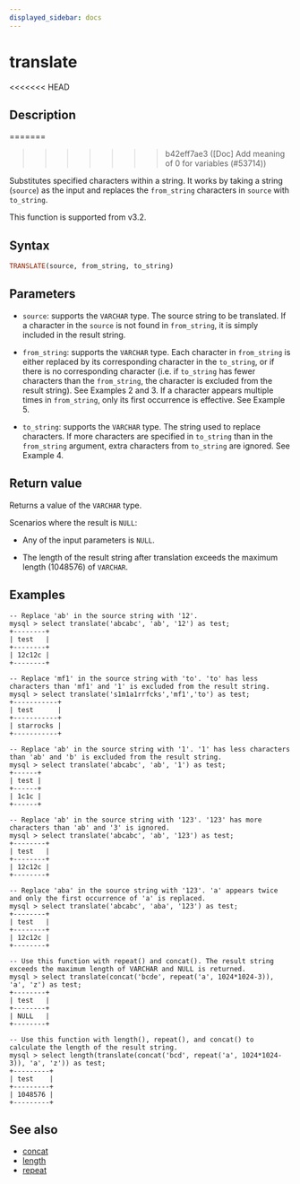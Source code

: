```yaml
---
displayed_sidebar: docs
---
```


# translate

<<<<<<< HEAD
## Description
=======

>>>>>>> b42eff7ae3 ([Doc] Add meaning of 0 for variables (#53714))

Substitutes specified characters within a string. It works by taking a string (`source`) as the input and replaces the `from_string` characters in `source` with `to_string`.

This function is supported from v3.2.

## Syntax

```Haskell
TRANSLATE(source, from_string, to_string)
```

## Parameters

- `source`: supports the `VARCHAR` type. The source string to be translated. If a character in the `source` is not found in `from_string`, it is simply included in the result string.

- `from_string`: supports the `VARCHAR` type. Each character in `from_string` is either replaced by its corresponding character in the `to_string`, or if there is no corresponding character (i.e. if `to_string` has fewer characters than the `from_string`, the character is excluded from the result string). See Examples 2 and 3. If a character appears multiple times in `from_string`, only its first occurrence is effective. See Example 5.

- `to_string`: supports the `VARCHAR` type. The string used to replace characters. If more characters are specified in `to_string` than in the `from_string` argument, extra characters from `to_string` are ignored. See Example 4.

## Return value

Returns a value of the `VARCHAR` type.

Scenarios where the result is `NULL`:

- Any of the input parameters is `NULL`.

- The length of the result string after translation exceeds the maximum length (1048576) of `VARCHAR`.

## Examples

```plaintext
-- Replace 'ab' in the source string with '12'.
mysql > select translate('abcabc', 'ab', '12') as test;
+--------+
| test   |
+--------+
| 12c12c |
+--------+

-- Replace 'mf1' in the source string with 'to'. 'to' has less characters than 'mf1' and '1' is excluded from the result string.
mysql > select translate('s1m1a1rrfcks','mf1','to') as test;
+-----------+
| test      |
+-----------+
| starrocks |
+-----------+

-- Replace 'ab' in the source string with '1'. '1' has less characters than 'ab' and 'b' is excluded from the result string.
mysql > select translate('abcabc', 'ab', '1') as test;
+------+
| test |
+------+
| 1c1c |
+------+

-- Replace 'ab' in the source string with '123'. '123' has more characters than 'ab' and '3' is ignored.
mysql > select translate('abcabc', 'ab', '123') as test;
+--------+
| test   |
+--------+
| 12c12c |
+--------+

-- Replace 'aba' in the source string with '123'. 'a' appears twice and only the first occurrence of 'a' is replaced.
mysql > select translate('abcabc', 'aba', '123') as test;
+--------+
| test   |
+--------+
| 12c12c |
+--------+

-- Use this function with repeat() and concat(). The result string exceeds the maximum length of VARCHAR and NULL is returned.
mysql > select translate(concat('bcde', repeat('a', 1024*1024-3)), 'a', 'z') as test;
+--------+
| test   |
+--------+
| NULL   |
+--------+

-- Use this function with length(), repeat(), and concat() to calculate the length of the result string.
mysql > select length(translate(concat('bcd', repeat('a', 1024*1024-3)), 'a', 'z')) as test;
+---------+
| test    |
+---------+
| 1048576 |
+---------+
```

## See also

- [concat](./concat.md)
- [length](./length.md)
- [repeat](./repeat.md)

